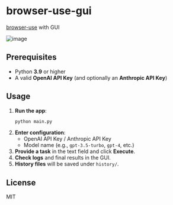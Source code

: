 # browser-use-gui

[browser-use](https://github.com/browser-use/browser-use) with GUI

![image](https://github.com/user-attachments/assets/c528f397-840b-4f64-a52e-4c66a54269d1)

## Prerequisites

- Python **3.9** or higher
- A valid **OpenAI API Key** (and optionally an **Anthropic API Key**)

## Usage

1. **Run the app**:
   ```bash
   python main.py
   ```
2. **Enter configuration**:
   - OpenAI API Key / Anthropic API Key  
   - Model name (e.g., `gpt-3.5-turbo`, `gpt-4`, etc.)
3. **Provide a task** in the text field and click **Execute**.
4. **Check logs** and final results in the GUI.
5. **History files** will be saved under `history/`.

## License

MIT
